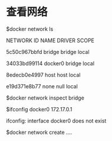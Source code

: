 # 查看网络

$docker network ls

NETWORK ID          NAME                DRIVER              SCOPE

5c50c967bbfd        bridge              bridge              local

34033bd99114        docker0             bridge              local

8edecb0e4997        host                host                local

e19d371e8b77        none                null                local

$docker network inspect bridge

$ifconfig docker0 172.17.0.1

ifconfig: interface docker0 does not exist

$docker network create ....



